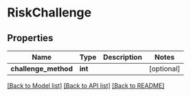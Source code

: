 # RiskChallenge

## Properties
Name | Type | Description | Notes
------------ | ------------- | ------------- | -------------
**challenge_method** | **int** |  | [optional] 

[[Back to Model list]](../README.md#documentation-for-models) [[Back to API list]](../README.md#documentation-for-api-endpoints) [[Back to README]](../README.md)


